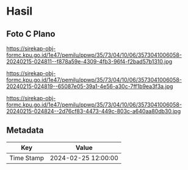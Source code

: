 # Hasil

## Foto C Plano

https://sirekap-obj-formc.kpu.go.id/1e47/pemilu/ppwp/35/73/04/10/06/3573041006058-20240215-024811--f878a59e-4309-4fb3-96f4-f2bad57b1310.jpg

https://sirekap-obj-formc.kpu.go.id/1e47/pemilu/ppwp/35/73/04/10/06/3573041006058-20240215-024819--65087e05-39a1-4e56-a30c-7ff1b9ea3f3a.jpg

https://sirekap-obj-formc.kpu.go.id/1e47/pemilu/ppwp/35/73/04/10/06/3573041006058-20240215-024824--2d76cf83-4473-449c-803c-a640aa80db30.jpg


## Metadata

| Key        | Value               |
| ---------- | ------------------- |
| Time Stamp | 2024-02-25 12:00:00 |



